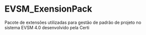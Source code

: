 # EVSM_ExensionPack
Pacote de extensões utilizadas para gestão de padrão de projeto no sistema EVSM 4.0 desenvolvido pela Certi
